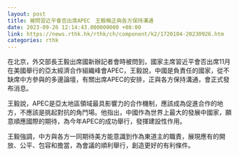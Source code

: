 ```yaml
---
layout: post
title: 被問習近平會否出席APEC　王毅稱正與各方保持溝通
date: 2023-09-26 12:14:43.000000000 +08:00
link: https://news.rthk.hk/rthk/ch/component/k2/1720104-20230926.htm
categories: rthk
---
```


在北京，外交部長王毅出席國新辦記者會時被問到，國家主席習近平會否出席11月在美國舉行的亞太經濟合作組織峰會APEC，王毅說，中國是負責任的國家，從不缺席中方參與的多邊論壇，有關出席APEC的安排，正與各方保持溝通，會正式發布消息。

王毅說，APEC是亞太地區領域最具影響力的合作機制，應該成為促進合作的地方，不應該是挑起對抗的角鬥場。他指出，中國作為世界上最大的發展中國家，願意順應國際的期待，為今年APEC的成功舉行，發揮建設性作用。

王毅強調，中方與各方一同期待美方能意識到作為東道主的職責，展現應有的開放、公平、包容和擔當，為會議的順利舉行，創造更好的有利條件。

